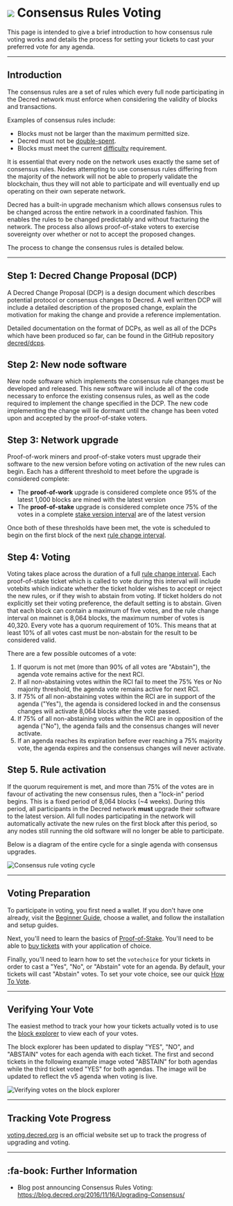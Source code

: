 # <img class="dcr-icon" src="/img/dcr-icons/TicketVoted.svg" /> Consensus Rules Voting

This page is intended to give a brief introduction to how consensus rule voting works and details the process for setting your tickets to cast your preferred vote for any agenda.

---

## Introduction

The consensus rules are a set of rules which every full node participating in the Decred network must enforce when considering the validity of blocks and transactions.

Examples of consensus rules include:

- Blocks must not be larger than the maximum permitted size.
- Decred must not be [double-spent](../../glossary.md#double-spend).
- Blocks must meet the current [difficulty](../../glossary.md#difficulty) requirement.

It is essential that every node on the network uses exactly the same set of consensus rules.
Nodes attempting to use consensus rules differing from the majority of the network will not be able to properly validate the blockchain, thus they will not able to participate and will eventually end up operating on their own seperate network.

Decred has a built-in upgrade mechanism which allows consensus rules to be changed across the entire network in a coordinated fashion.
This enables the rules to be changed predictably and without fracturing the network.
The process also allows proof-of-stake voters to exercise sovereignty over whether or not to accept the proposed changes.

The process to change the consensus rules is detailed below.

---

## Step 1: Decred Change Proposal (DCP)

A Decred Change Proposal (DCP) is a design document which describes potential protocol or consensus changes to Decred.
A well written DCP will include a detailed description of the proposed change, explain the motivation for making the change and provide a reference implementation.

Detailed documentation on the format of DCPs, as well as all of the DCPs which have been produced so far, can be found in the  GitHub repository [decred/dcps](https://github.com/decred/dcps).

## Step 2: New node software

New node software which implements the consensus rule changes must be developed and released.
This new software will include all of the code necessary to enforce the existing consensus rules, as well as the code required to implement the change specified in the DCP.
The new code implementing the change will lie dormant until the change has been voted upon and accepted by the proof-of-stake voters.

## Step 3: Network upgrade

Proof-of-work miners and proof-of-stake voters must upgrade their software to the new version before voting on activation of the new rules can begin. Each has a different threshold to meet before the upgrade is considered complete:

- The **proof-of-work** upgrade is considered complete once 95% of the latest 1,000 blocks are mined with the latest version
- The **proof-of-stake** upgrade is considered complete once 75% of the votes in a complete [stake version interval](../../glossary.md#stake-version-interval-svi) are of the latest version

Once both of these thresholds have been met, the vote is scheduled to begin on the first block of the next [rule change interval](../../glossary.md#rule-change-interval-rci).

## Step 4: Voting

Voting takes place across the duration of a full [rule change interval](../../glossary.md#rule-change-interval-rci).
Each proof-of-stake ticket which is called to vote during this interval will include votebits which indicate whether the ticket holder wishes to accept or reject the new rules, or if they wish to abstain from voting.
If ticket holders do not explicitly set their voting preference, the default setting is to abstain.
Given that each block can contain a maximum of five votes, and the rule change interval on mainnet is 8,064 blocks, the maximum number of votes is 40,320.
Every vote has a quorum requirement of 10%.
This means that at least 10% of all votes cast must be non-abstain for the result to be considered valid.

There are a few possible outcomes of a vote:

1. If quorum is not met (more than 90% of all votes are "Abstain"), the agenda vote remains active for the next RCI.
1. If all non-abstaining votes within the RCI fail to meet the 75% Yes or No majority threshold, the agenda vote remains active for next RCI.
1. If 75% of all non-abstaining votes within the RCI are in support of the agenda ("Yes"), the agenda is considered locked in and the consensus changes will activate 8,064 blocks after the vote passed.
1. If 75% of all non-abstaining votes within the RCI are in opposition of the agenda ("No"), the agenda fails and the consensus changes will never activate.
1. If an agenda reaches its expiration before ever reaching a 75% majority vote, the agenda expires and the consensus changes will never activate.

## Step 5. Rule activation

If the quorum requirement is met, and more than 75% of the votes are in favour of activating the new consensus rules, then a "lock-in" period begins.
This is a fixed period of 8,064 blocks (~4 weeks).
During this period, all participants in the Decred network **must** upgrade their software to the latest version.
All full nodes participating in the network will automatically activate the new rules on the first block after this period, so any nodes still running the old software will no longer be able to participate.

Below is a diagram of the entire cycle for a single agenda with consensus upgrades.

![Consensus rule voting cycle](/img/voting-cycle.png)

---

## Voting Preparation

To participate in voting, you first need a wallet. If you don't have one already, visit the [Beginner Guide](../../getting-started/beginner-guide.md), choose a wallet, and follow the installation and setup guides.

Next, you'll need to learn the basics of [Proof-of-Stake](../../proof-of-stake/proof-of-stake.md). You'll need to be able to [buy tickets](../../proof-of-stake/how-to-stake.md) with your application of choice.

Finally, you'll need to learn how to set the `votechoice` for your tickets in order to cast a "Yes", "No", or "Abstain" vote for an agenda. By default, your tickets will cast "Abstain" votes. To set your vote choice, see our quick [How To Vote](how-to-vote.md).

---

## Verifying Your Vote

The easiest method to track your how your tickets actually voted is to use the [block explorer](https://explorer.dcrdata.org) to view each of your votes.

The block explorer has been updated to display "YES", "NO", and "ABSTAIN" votes for each agenda with each ticket. The first and second tickets in the following example image voted "ABSTAIN" for both agendas while the third ticket voted "YES" for both agendas. The image will be updated to reflect the v5 agenda when voting is live.

![Verifying votes on the block explorer](/img/verify_block-explorer-votes.png)

---

## Tracking Vote Progress

[voting.decred.org](https://voting.decred.org) is an official website set up to track the progress of upgrading and voting.

---

## :fa-book: Further Information

- Blog post announcing Consensus Rules Voting: <https://blog.decred.org/2016/11/16/Upgrading-Consensus/>
